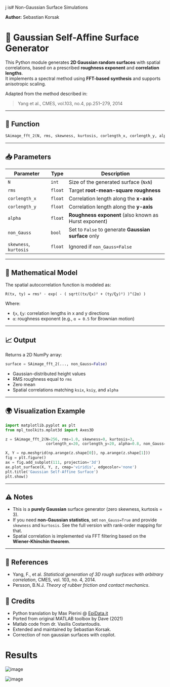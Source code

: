 j is# Non-Gaussian Surface Simulations

**Author:** Sebastian Korsak

# 🌄 Gaussian Self-Affine Surface Generator

This Python module generates **2D Gaussian random surfaces** with spatial correlations, based on a prescribed **roughness exponent** and **correlation lengths**.  
It implements a spectral method using **FFT-based synthesis** and supports anisotropic scaling.

Adapted from the method described in:

> Yang et al., CMES, vol.103, no.4, pp.251–279, 2014

---

## 🔧 Function

```python
SAimage_fft_2(N, rms, skewness, kurtosis, corlength_x, corlength_y, alpha, non_Gauss=False)
```

---

## 📥 Parameters

| Parameter      | Type    | Description |
|----------------|---------|-------------|
| `N`            | `int`   | Size of the generated surface (`NxN`) |
| `rms`          | `float` | Target **root-mean-square roughness** |
| `corlength_x`  | `float` | Correlation length along the **x-axis** |
| `corlength_y`  | `float` | Correlation length along the **y-axis** |
| `alpha`        | `float` | **Roughness exponent** (also known as Hurst exponent) |
| `non_Gauss`    | `bool`  | Set to `False` to generate **Gaussian surface** only |
| `skewness`, `kurtosis` | `float` | Ignored if `non_Gauss=False` |

---

## 🧠 Mathematical Model
The spatial autocorrelation function is modeled as:

`R(tx, ty) = rms² · exp( - ( sqrt((tx/ξx)² + (ty/ξy)²) )^(2α) )`

Where:
- `ξx`, `ξy`: correlation lengths in x and y directions
- `α`: roughness exponent (e.g., `α = 0.5` for Brownian motion)


---

## 📈 Output

Returns a 2D NumPy array:

```python
surface = SAimage_fft_2(..., non_Gauss=False)
```

- Gaussian-distributed height values
- RMS roughness equal to `rms`
- Zero mean
- Spatial correlations matching `ksix`, `ksiy`, and `alpha`

---

## 🌍 Visualization Example

```python
import matplotlib.pyplot as plt
from mpl_toolkits.mplot3d import Axes3D

z = SAimage_fft_2(N=256, rms=1.0, skewness=0, kurtosis=3,
                  corlength_x=20, corlength_y=20, alpha=0.8, non_Gauss=False)

X, Y = np.meshgrid(np.arange(z.shape[0]), np.arange(z.shape[1]))
fig = plt.figure()
ax = fig.add_subplot(111, projection='3d')
ax.plot_surface(X, Y, z, cmap='viridis', edgecolor='none')
plt.title('Gaussian Self-Affine Surface')
plt.show()
```

---

## ⚠️ Notes

- This is a **purely Gaussian** surface generator (zero skewness, kurtosis = 3).
- If you need **non-Gaussian statistics**, set `non_Gauss=True` and provide `skewness` and `kurtosis`. See the full version with rank-order mapping for that.
- Spatial correlation is implemented via FFT filtering based on the **Wiener-Khinchin theorem**.


---

## 📜 References

- Yang, F., et al. *Statistical generation of 3D rough surfaces with arbitrary correlation*, CMES, vol. 103, no. 4, 2014.
- Persson, B.N.J. *Theory of rubber friction and contact mechanics*.

## 👥 Credits

- Python translation by Max Pierini @ [EpiData.it](https://epidata.it)
- Ported from original MATLAB toolbox by Dave (2021)
- Matlab code from dr. Vasilis Costantoudis.
- Extended and maintained by Sebastian Korsak.
- Correction of non gaussian surfaces with copilot.


# Results

![image](https://github.com/user-attachments/assets/be9a6f7b-90c5-4240-89bc-78a295d5c9bb)

![image](https://github.com/user-attachments/assets/a328b67c-366d-4d67-ab96-d95e5e2e6f12)
